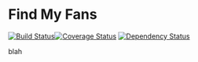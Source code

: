 Find My Fans
============================

[![Build Status](https://travis-ci.org/maxwellv/find-my-fans.png)](https://travis-ci.org/maxwellv/find-my-fans)[![Coverage Status](https://coveralls.io/repos/maxwellv/find-my-fans/badge.png)](https://coveralls.io/r/maxwellv/find-my-fans)
[![Dependency Status](https://gemnasium.com/maxwellv/find-my-fans.png)](https://gemnasium.com/maxwellv/find-my-fans)


blah
